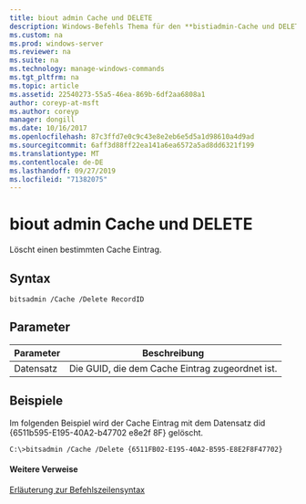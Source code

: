 ```yaml
---
title: biout admin Cache und DELETE
description: Windows-Befehls Thema für den **bistiadmin-Cache und DELETE** -löscht einen bestimmten Cache Eintrag.
ms.custom: na
ms.prod: windows-server
ms.reviewer: na
ms.suite: na
ms.technology: manage-windows-commands
ms.tgt_pltfrm: na
ms.topic: article
ms.assetid: 22540273-55a5-46ea-869b-6df2aa6808a1
author: coreyp-at-msft
ms.author: coreyp
manager: dongill
ms.date: 10/16/2017
ms.openlocfilehash: 87c3ffd7e0c9c43e8e2eb6e5d5a1d98610a4d9ad
ms.sourcegitcommit: 6aff3d88ff22ea141a6ea6572a5ad8dd6321f199
ms.translationtype: MT
ms.contentlocale: de-DE
ms.lasthandoff: 09/27/2019
ms.locfileid: "71382075"
---
```

# <a name="bitsadmin-cache-and-delete"></a>biout admin Cache und DELETE



Löscht einen bestimmten Cache Eintrag.

## <a name="syntax"></a>Syntax

```
bitsadmin /Cache /Delete RecordID 
```

## <a name="parameters"></a>Parameter

|Parameter|Beschreibung|
|---------|-----------|
|Datensatz|Die GUID, die dem Cache Eintrag zugeordnet ist.|

## <a name="BKMK_examples"></a>Beispiele

Im folgenden Beispiel wird der Cache Eintrag mit dem Datensatz did {6511b595-E195-40A2-b47702 e8e2f 8F} gelöscht.
```
C:\>bitsadmin /Cache /Delete {6511FB02-E195-40A2-B595-E8E2F8F47702} 
```

#### <a name="additional-references"></a>Weitere Verweise

[Erläuterung zur Befehlszeilensyntax](command-line-syntax-key.md)